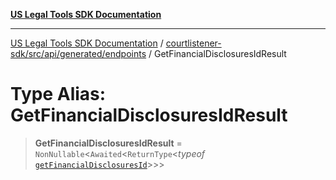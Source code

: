 [**US Legal Tools SDK Documentation**](../../../../../../README.md)

***

[US Legal Tools SDK Documentation](../../../../../../README.md) / [courtlistener-sdk/src/api/generated/endpoints](../README.md) / GetFinancialDisclosuresIdResult

# Type Alias: GetFinancialDisclosuresIdResult

> **GetFinancialDisclosuresIdResult** = `NonNullable`\<`Awaited`\<`ReturnType`\<*typeof* [`getFinancialDisclosuresId`](../functions/getFinancialDisclosuresId.md)\>\>\>
